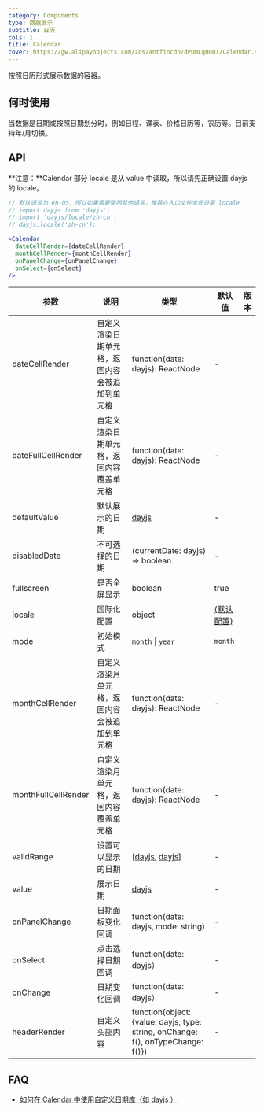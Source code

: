```yaml
---
category: Components
type: 数据展示
subtitle: 日历
cols: 1
title: Calendar
cover: https://gw.alipayobjects.com/zos/antfincdn/dPQmLq08DI/Calendar.svg
---
```


按照日历形式展示数据的容器。

## 何时使用

当数据是日期或按照日期划分时，例如日程、课表、价格日历等，农历等。目前支持年/月切换。

## API

**注意：**Calendar 部分 locale 是从 value 中读取，所以请先正确设置 dayjs 的 locale。

```jsx
// 默认语言为 en-US，所以如果需要使用其他语言，推荐在入口文件全局设置 locale
// import dayjs from 'dayjs';
// import 'dayjs/locale/zh-cn';
// dayjs.locale('zh-cn');

<Calendar
  dateCellRender={dateCellRender}
  monthCellRender={monthCellRender}
  onPanelChange={onPanelChange}
  onSelect={onSelect}
/>
```

| 参数 | 说明 | 类型 | 默认值 | 版本 |
| --- | --- | --- | --- | --- |
| dateCellRender | 自定义渲染日期单元格，返回内容会被追加到单元格 | function(date: dayjs): ReactNode | - |  |
| dateFullCellRender | 自定义渲染日期单元格，返回内容覆盖单元格 | function(date: dayjs): ReactNode | - |  |
| defaultValue | 默认展示的日期 | [dayjs](https://day.js.org/) | - |  |
| disabledDate | 不可选择的日期 | (currentDate: dayjs) => boolean | - |  |
| fullscreen | 是否全屏显示 | boolean | true |  |
| locale | 国际化配置 | object | [(默认配置)](https://github.com/ant-design/ant-design/blob/master/components/date-picker/locale/example.json) |  |
| mode | 初始模式 | `month` \| `year` | `month` |  |
| monthCellRender | 自定义渲染月单元格，返回内容会被追加到单元格 | function(date: dayjs): ReactNode | - |  |
| monthFullCellRender | 自定义渲染月单元格，返回内容覆盖单元格 | function(date: dayjs): ReactNode | - |  |
| validRange | 设置可以显示的日期 | \[[dayjs](https://day.js.org/), [dayjs](https://day.js.org/)] | - |  |
| value | 展示日期 | [dayjs](https://day.js.org/) | - |  |
| onPanelChange | 日期面板变化回调 | function(date: dayjs, mode: string) | - |  |
| onSelect | 点击选择日期回调 | function(date: dayjs） | - |  |
| onChange | 日期变化回调 | function(date: dayjs） | - |  |
| headerRender | 自定义头部内容 | function(object:{value: dayjs, type: string, onChange: f(), onTypeChange: f()}) | - |  |

## FAQ

- [如何在 Calendar 中使用自定义日期库（如 dayjs ）](/docs/react/replace-dayjs#Calendar)
